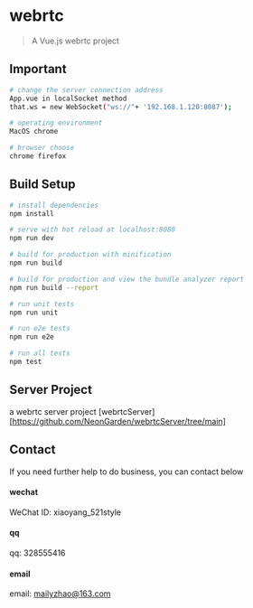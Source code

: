 # webrtc

> A Vue.js webrtc project

## Important
``` bash
# change the server connection address
App.vue in localSocket method 
that.ws = new WebSocket("ws://"+ '192.168.1.120:8087');

# operating environment
MacOS chrome 

# browser choose
chrome firefox 
```

## Build Setup

``` bash
# install dependencies
npm install

# serve with hot reload at localhost:8080
npm run dev

# build for production with minification
npm run build

# build for production and view the bundle analyzer report
npm run build --report

# run unit tests
npm run unit

# run e2e tests
npm run e2e

# run all tests
npm test
```

## Server Project
a webrtc server  project
[webrtcServer][https://github.com/NeonGarden/webrtcServer/tree/main]

## Contact

If you need further help to do business, you can contact below
#### wechat
WeChat ID: xiaoyang_521style
#### qq
qq: 328555416

#### email
email: mailyzhao@163.com


